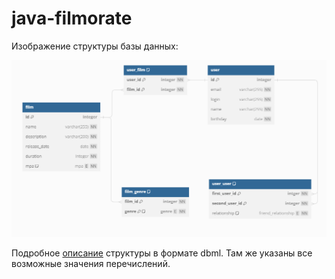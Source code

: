 # java-filmorate

Изображение структуры базы данных:

![Структура базы данных](/readme_files/database-screenshot.png)

Подробное [описание](https://github.com/elizaveta-mokritskaya/java-filmorate/readme_files/tables.dbml)
структуры в формате dbml. Там же указаны все возможные значения перечислений.